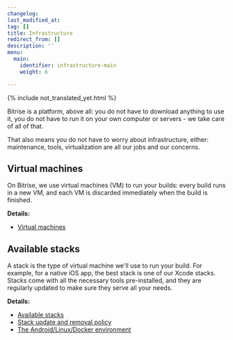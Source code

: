 ```yaml
---
changelog: 
last_modified_at: 
tag: []
title: Infrastructure
redirect_from: []
description: ''
menu:
  main:
    identifier: infrastructure-main
    weight: 6

---
```

{% include not_translated_yet.html %}

Bitrise is a platform, above all: you do not have to download anything to use it, you do not have to run it on your own computer or servers - we take care of all of that.

That also means you do not have to worry about infrastructure, either: maintenance, tools, virtualization are all our jobs and our concerns.

## Virtual machines

On Bitrise, we use virtual machines (VM) to run your builds: every build runs in a new VM, and each VM is discarded immediately when the build is finished.

**Details:**

* [Virtual machines](/jp/infrastructure/virtual-machines/)

## Available stacks

A stack is the type of virtual machine we'll use to run your build. For example, for a native iOS app, the best stack is one of our Xcode stacks. Stacks come with all the necessary tools pre-installed, and they are regularly updated to make sure they serve all your needs.

**Details:**

* [Available stacks](/jp/infrastructure/available-stacks/)
* [Stack update and removal policy](/jp/infrastructure/stack-update-and-removal-policy/)
* [The Android/Linux/Docker environment](/jp/infrastructure/the-environment/)